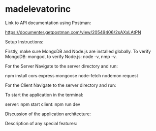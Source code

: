 # madelevatorinc

Link to API documentation using Postman:

https://documenter.getpostman.com/view/20549406/2sAXxLAtPN

Setup Instructions:

Firstly, make sure MongoDB and Node.js are installed globally.
To verify MongoDB: mongod, to verify Node.js: node -v, nmp -v. 

For the Server
Navigate to the server directory and run:  

npm install cors express mongoose node-fetch nodemon request

For the Client
Navigate to the server directory and run: 



To start the application in the terminal:

server: npm start
client: npm run dev

Discussion of the application architecture:

Description of any special features:
